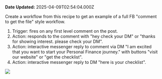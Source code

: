 **Date Updated:** 2025-04-09T02:54:04.000Z

Create a workflow from this recipe to get an example of a full FB "comment to get the file" style workflow.

  
1. Trigger: fires on any first level comment on the post.
2. Action: responds to the comment with "hey check your DM" or "thanks for showing interest. please check your DM".
3. Action: interactive messenger reply to comment via DM "I am excited that you want to start your Personal Finance journey." with buttons "visit our website" or "get the checklist".
4. Action: interactive messenger reply to DM "here is your checklist".

  
![](https://s3.amazonaws.com/cdn.freshdesk.com/data/helpdesk/attachments/production/155041915340/original/F-dKXCpxni2eE6IPyUL55IvYwYrAr9IwTA.png?1740011447)